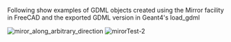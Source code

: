 Following show examples of GDML objects created using the Mirror facility in FreeCAD and the exported GDML version in Geant4's load_gdml

![miror_along_arbitrary_direction](https://user-images.githubusercontent.com/2291247/157277252-33bac882-98fb-4578-805b-0415aad0d85b.png)
![mirorTest-2](https://user-images.githubusercontent.com/2291247/157277255-d0674878-1261-466c-8275-68503acb55f3.png)

